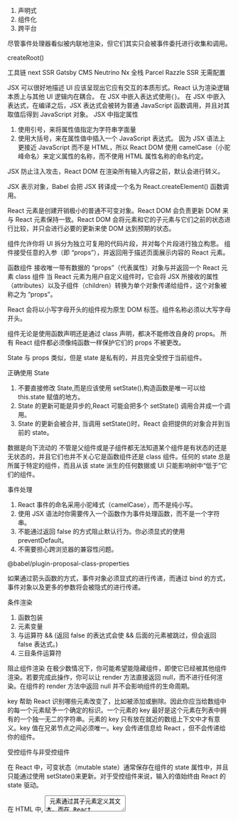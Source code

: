 1. 声明式
2. 组件化
3. 跨平台

尽管事件处理器看似被内联地渲染，但它们其实只会被事件委托进行收集和调用。

createRoot()

工具链
next SSR
Gatsby CMS
Neutrino
Nx 全栈
Parcel
Razzle SSR 无需配置

JSX 可以很好地描述 UI 应该呈现出它应有交互的本质形式。React 认为渲染逻辑本质上与其他 UI 逻辑内在耦合。
在 JSX 中嵌入表达式使用`{}`。
在 JSX 中嵌入表达式，在编译之后，JSX 表达式会被转为普通 JavaScript 函数调用，并且对其取值后得到 JavaScript 对象。
JSX 中指定属性

1. 使用引号，来将属性值指定为字符串字面量
2. 使用大括号，来在属性值中插入一个 JavaScript 表达式。
   因为 JSX 语法上更接近 JavaScript 而不是 HTML，所以 React DOM 使用 camelCase（小驼峰命名）来定义属性的名称，而不使用 HTML 属性名称的命名约定。

JSX 防止注入攻击，React DOM 在渲染所有输入内容之前，默认会进行转义。

JSX 表示对象，Babel 会把 JSX 转译成一个名为 React.createElement() 函数调用。

React 元素是创建开销极小的普通不可变对象。React DOM 会负责更新 DOM 来与 React 元素保持一致。React DOM 会将元素和它的子元素与它们之前的状态进行比较，并只会进行必要的更新来使 DOM 达到预期的状态。

组件允许你将 UI 拆分为独立可复用的代码片段，并对每个片段进行独立构思。
组件接受任意的入参（即 “props”），并返回用于描述页面展示内容的 React 元素。

函数组件 接收唯一带有数据的 “props”（代表属性）对象与并返回一个 React 元素
class 组件
当 React 元素为用户自定义组件时，它会将 JSX 所接收的属性（attributes）以及子组件（children）转换为单个对象传递给组件，这个对象被称之为 “props”。

React 会将以小写字母开头的组件视为原生 DOM 标签。组件名称必须以大写字母开头。

组件无论是使用函数声明还是通过 class 声明，都决不能修改自身的 props。
所有 React 组件都必须像纯函数一样保护它们的 props 不被更改。

State 与 props 类似，但是 state 是私有的，并且完全受控于当前组件。

正确使用 State

1. 不要直接修改 State,而是应该使用 setState(),构造函数是唯一可以给 this.state 赋值的地方。
2. State 的更新可能是异步的,React 可能会把多个 setState() 调用合并成一个调用。
3. State 的更新会被合并, 当调用 setState()时，React 会把提供的对象合并到当前的 state。

数据是向下流动的
不管是父组件或是子组件都无法知道某个组件是有状态的还是无状态的，并且它们也并不关心它是函数组件还是 class 组件。任何的 state 总是所属于特定的组件，而且从该 state 派生的任何数据或 UI 只能影响树中“低于”它们的组件。

事件处理

1. React 事件的命名采用小驼峰式（camelCase），而不是纯小写。
2. 使用 JSX 语法时你需要传入一个函数作为事件处理函数，而不是一个字符串。
3. 不能通过返回 false 的方式阻止默认行为。你必须显式的使用 preventDefault。
4. 不需要担心跨浏览器的兼容性问题。

@babel/plugin-proposal-class-properties

如果通过箭头函数的方式，事件对象必须显式的进行传递，而通过 bind 的方式，事件对象以及更多的参数将会被隐式的进行传递。

条件渲染

1. 函数包装
2. 元素变量
3. 与运算符 && (返回 false 的表达式会使 && 后面的元素被跳过，但会返回 false 表达式。)
4. 三目条件运算符

阻止组件渲染
在极少数情况下，你可能希望能隐藏组件，即使它已经被其他组件渲染。若要完成此操作，你可以让 render 方法直接返回 null，而不进行任何渲染。在组件的 render 方法中返回 null 并不会影响组件的生命周期。

key 帮助 React 识别哪些元素改变了，比如被添加或删除。因此你应当给数组中的每一个元素赋予一个确定的标识。一个元素的 key 最好是这个元素在列表中拥有的一个独一无二的字符串。元素的 key 只有放在就近的数组上下文中才有意义。key 值在兄弟节点之间必须唯一。key 会传递信息给 React ，但不会传递给你的组件。

受控组件与非受控组件

在 React 中，可变状态（mutable state）通常保存在组件的 state 属性中，并且只能通过使用 setState()来更新。对于受控组件来说，输入的值始终由 React 的 state 驱动。

在 HTML 中, <textarea> 元素通过其子元素定义其文本。而在 React 中，<textarea> 使用 value 属性代替。

Formik(https://formik.org/)
Redux-Form

```
yarn add formik
```

render props

Props 和组合为你提供了清晰而安全地定制组件外观和行为的灵活方式。
React 单向数据流（也叫单向绑定）的思想使得组件模块化，易于快速开发。

1. state 与 props 的区别是什么?
   state 是组件自己维护的可变数据。
   props 是父组件传递给子组件的不可变数据。
   它们都是普通的 JavaScript 对象，是用来保存信息的，这些信息可以控制组件的渲染输出。

2. setState 传递一个对象与一个函数的区别是什么?
   setState() 会对一个组件的 state 对象安排一次更新。当 state 改变了，该组件就会重新渲染。
   给 setState 传递一个函数，而不是一个对象，就可以确保每次的调用都是使用最新版的 state。
   传递一个函数可以让你在函数内访问到当前的 state 的值。因为 setState 的调用是分批的，所以你可以链式地进行更新，并确保它们是一个建立在另一个之上的，这样才不会发生冲突。
3. setState 什么时候是异步的？
   在事件处理函数内部的 setState 是异步的。
   React 会将该 state “冲洗” 到浏览器事件结束的时候，再统一地进行更新。这种机制可以在大型应用中得到很好的性能提升。
4. 为什么 React 不同步地更新 this.state？
   在开始重新渲染之前，React 会有意地进行“等待”，直到所有在组件的事件处理函数内调用的 setState() 完成之后。这样可以通过避免不必要的重新渲染来提升性能。
   为什么 React 不能立即更新 this.state，而不对组件进行重新渲染呢。
   主要有两个原因：
   1. 这样会破坏掉 props 和 state 之间的一致性，造成一些难以 debug 的问题。
   2. 这样会让一些我们正在实现的新功能变得无法实现。

React 的 setState 本身并不是异步的，是因为其批处理机制给人一种异步的假象。

【React 的更新机制】

生命周期函数和合成事件中：

无论调用多少次 setState，都不会立即执行更新。而是将要更新的 state 存入'\_pendingStateQuene',将要更新的组件存入'dirtyComponent';
当根组件 didMount 后，批处理机制更新为 false。此时再取出'\_pendingStateQuene'和'dirtyComponent'中的 state 和组件进行合并更新；
原生事件和异步代码中：

原生事件不会触发 react 的批处理机制，因而调用 setState 会直接更新；
异步代码中调用 setState，由于 js 的异步处理机制，异步代码会暂存，等待同步代码执行完毕再执行，此时 react 的批处理机制已经结束，因而直接更新。
总结：
react 会表现出同步和异步的现象，但本质上是同步的，是其批处理机制造成了一种异步的假象。（其实完全可以在开发过程中，在合成事件和生命周期函数里，完全可以将其视为异步）

代码分割

1. import() @babel/plugin-syntax-dynamic-import
2. React.lazy() Suspence startTransition()
3. 命名导出

Ref 转发是一项将 ref 自动地通过组件传递到其一子组件的技巧。
frowardRef((props, ref) => Component)

React 中的一个常见模式是一个组件返回多个元素。Fragments 允许你将子列表分组，而无需向 DOM 添加额外节点。key 是唯一可以传递给 Fragment 的属性。

高阶组件（HOC）是 React 中用于复用组件逻辑的一种高级技巧。HOC 自身不是 React API 的一部分，它是一种基于 React 的组合特性而形成的设计模式。具体而言，高阶组件是参数为组件，返回值为新组件的函数。

使用 HOC 解决横切关注点问题，HOC 不会修改传入的组件，也不会使用继承来复制其行为。相反，HOC 通过将组件包装在容器组件中来组成新组件。HOC 是纯函数，没有副作用。

JSX
false, null, undefined, and true 是合法的子元素。但它们并不会被渲染。这有助于依据特定条件来渲染其他的 React 元素。值得注意的是有一些 “falsy” 值，如数字 0，仍然会被 React 渲染。

性能优化
最小化 DOM 操作次数

```
yarn add --dev terser-brunch
brunch build -p
```

rollup

```
yarn add --dev rollup-plugin-commonjs rollup-plugin-replace rollup-plugin-terser
```

虚拟化长列表
虚拟滚动 这项技术会在有限的时间内仅渲染有限的内容，并奇迹般地降低重新渲染组件消耗的时间，以及创建 DOM 节点的数量。react-window 和 react-virtualized 是热门的虚拟滚动库。 它们提供了多种可复用的组件，用于展示列表、网格和表格数据。

避免调停
当一个组件的 props 或 state 变更，React 会将最新返回的元素与之前渲染的元素进行对比，以此决定是否有必要更新真实的 DOM。当它们不相同时，React 会更新该 DOM。
如果你知道在什么情况下你的组件不需要更新，你可以在 shouldComponentUpdate 中返回 false 来跳过整个渲染过程。其包括该组件的 render 调用以及之后的操作。
在大部分情况下，你可以继承 React.PureComponent 以代替手写 shouldComponentUpdate()。它用当前与之前 props 和 state 的浅比较覆写了 shouldComponentUpdate() 的实现。

Portals
Portal 提供了一种将子节点渲染到存在于父组件以外的 DOM 节点的优秀的方案。
createPortal(child, container)

Profiler
测量一个 React 应用多久渲染一次以及渲染一次的“代价”。
它的目的是识别出应用中渲染较慢的部分，或是可以使用类似 memoization 优化的部分，并从相关优化中获益。

refs

createRef()

几个适合使用 refs 的情况：

1. 管理焦点，文本选择或媒体播放。
2. 触发强制动画。
3. 集成第三方 DOM 库。

避免使用 refs 来做任何可以通过声明式实现来完成的事情。

ref 的值根据节点的类型而有所不同：

- 当 ref 属性用于 HTML 元素时，构造函数中使用 React.createRef() 创建的 ref 接收底层 DOM 元素作为其 current 属性。
- 当 ref 属性用于自定义 class 组件时，ref 对象接收组件的挂载实例作为其 current 属性。
- 不能在函数组件上使用 ref 属性，因为他们没有实例。
  useRef() forwardRef() useImperativeHandle()

回调 Refs
它能助你更精细地控制何时 refs 被设置和解除。

与 class 组件中的 setState 方法不同，useState 不会自动合并更新对象。

React Hook
Eeffect Hook 可以在函数组件中执行副作用操作
useEffect 相当于 componentDidMount，componentDidUpdate 和 componentWillUnmount 这三个函数的组合。
在 React 组件中有两种常见副作用操作：需要清除的和不需要清除的。
在 React 更新 DOM 之后运行一些额外的代码。比如发送网络请求，手动变更 DOM，记录日志，这些都是常见的无需清除的操作。
useEffect 做了什么? 通过使用这个 Hook，可以告诉 React 组件需要在`渲染后执行某些操作`。当 React 渲染组件时，`会保存已使用的 effect`，并且在`更新DOM完之后调用它`。这个过程在每次渲染时都会发生，包括首次渲染。
为什么要在函数组件内部调用 useEffect? 将 useEffect 放在组件内部可以在 effect 中`直接访问 state 变量（或其他 props）` —— 已保存在函数作用域中。Hook 使用了 JavaScript 的闭包机制，而不用在 JavaScript 已经提供了解决方案的情况下，还引入特定的 React API。
useEffect 会在每次渲染后执行吗? 是的，默认情况下，它在第一次渲染之后和每次更新之后都会执行。不用再去考虑“挂载”还是“更新”。React 保证了每次运行 effect 的同时，DOM 都已经更新完毕。每个 effect “属于”一次特定的渲染。

与 componentDidMount 或 componentDidUpdate 不同，使用 useEffect 调度的 effect 不会阻塞浏览器更新屏幕，这让应用看起来响应更快。大多数情况下，effect 不需要同步地执行。在个别情况下（例如测量布局），有单独的 useLayoutEffect Hook 供你使用，其 API 与 useEffect 相同。

需要清除的 effect 如订阅外部数据源。这种情况下，清除工作是非常重要的，可以防止引起内存泄露。
在 React class 中，你通常会在 componentDidMount 中设置订阅，并在 componentWillUnmount 中清除它。使用生命周期函数迫使我们拆分这些逻辑代码，即使这两部分代码都作用于相同的副作用。

为什么要在 effect 中返回一个函数？ 这是 effect 可选的清除机制。每个 effect 都可以返回一个清除函数。如此可以将添加和移除订阅的逻辑放在一起。它们都属于 effect 的一部分。

React 何时清除 effect？ React 会在组件卸载的时候执行清除操作。effect 在每次渲染的时候都会执行。这就是为什么 React 会在执行当前 effect 之前对上一个 effect 进行清除。有些副作用可能需要清除，所以需要返回一个函数。

为什么每次更新的时候都要运行 Effect?
可能会因为忘记正确地处理 componentDidUpdate 导致内存泄露或崩溃的问题。
useEffect 并不会受到影响。Eeffect 并不需要特定的代码来处理更新逻辑，因为 useEffect 默认就会处理。它会在调用一个新的 effect 之前对前一个 effect 进行清理。此默认行为保证了一致性，避免了在 class 组件中因为没有处理更新逻辑而导致常见的 bug。

- 使用多个 Effect 实现关注点分离
  使用 Hook 其中一个目的就是要解决 class 中生命周期函数经常包含不相关的逻辑，但又把相关逻辑分离到了几个不同方法中的问题。Hook 允许我们按照代码的用途分离他们， 而不是像生命周期函数那样。React 将按照 effect 声明的顺序依次调用组件中的每一个 effect。
- 通过跳过 Effect 进行性能优化
  在某些情况下，每次渲染后都执行清理或者执行 effect 可能会导致性能问题。在 class 组件中，可以通过在 componentDidUpdate 中添加对 prevProps 或 prevState 的比较逻辑解决。
  如果某些特定值在两次重渲染之间没有发生变化，可以通知 React 跳过对 effect 的调用，只要传递数组作为 useEffect 的第二个可选参数即可。如果数组中有多个元素，即使只有一个元素发生变化，React 也会执行 effect。

确保数组中包含了所有外部作用域中会随时间变化并且在 effect 中使用的变量，否则你的代码会引用到先前渲染中的旧变量。

启用 eslint-plugin-react-hooks 中的 exhaustive-deps 规则。此规则会在添加错误依赖时发出警告并给出修复建议。

Hook 使用规则
Hook 本质就是 JavaScript 函数，但是在使用它时需要遵循两条规则。

- 只在最顶层使用 Hook
  不要在循环，条件或嵌套函数中调用 Hook， 确保总是在你的 React 函数的最顶层以及任何 return 之前调用他们。遵守这条规则，你就能确保 Hook 在每一次渲染中都按照同样的顺序被调用。这让 React 能够在多次的 useState 和 useEffect 调用之间保持 hook 状态的正确。

- 只在 React 函数中调用 Hook 或自定义 Hook 中调用其他 Hook。
  不要在普通的 JavaScript 函数中调用 Hook。遵循此规则，确保组件的状态逻辑在代码中清晰可见。

React 怎么知道哪个 state 对应哪个 useState？ React 靠的是 Hook 调用的顺序。Hook 的调用顺序在每次渲染中都是相同的，所以它能够正常工作。只要 Hook 的调用顺序在多次渲染之间保持一致，React 就能正确地将内部 state 和对应的 Hook 进行关联。如果我们想要有条件地执行一个 effect，可以将判断放到 Hook 的内部。

在 React 中有两种流行的方式来共享组件之间的状态逻辑: render props 和高阶组件。

自定义 Hook 是一个函数，其名称以 “use” 开头，函数内部可以调用其他的 Hook。自定义 Hook 是一种自然遵循 Hook 设计的约定，而并不是 React 的特性。
与 React 组件不同的是，自定义 Hook 不需要具有特殊的标识。我们可以自由的决定它的参数是什么，以及它应该返回什么。自定义 Hook 是一种重用状态逻辑的机制，所以每次使用自定义 Hook 时，其中的所有 state 和副作用都是完全隔离的。

useReducer 是另一种可选方案，它更适合用于管理包含多个子值的 state 对象。

惰性初始 state
initialState 参数只会在组件的初始渲染中起作用，后续渲染时会被忽略。如果初始 state 需要通过复杂计算获得，则可以传入一个函数，在函数中计算并返回初始的 state，此函数只在初始渲染时被调用。

跳过 state 更新
调用 State Hook 的更新函数并传入当前的 state 时，React 将跳过子组件的渲染及 effect 的执行。
